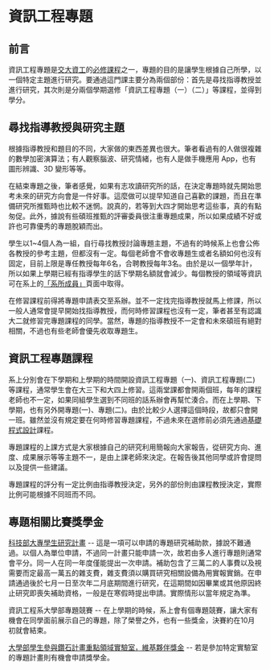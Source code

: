 # 資訊工程專題

## 前言

資訊工程專題是[交大資工](http://www.cs.nctu.edu.tw/)的[必修課程](http://www.cs.nctu.edu.tw/cswebsite/education/undergraduate/course#course_ruleu)之一，專題的目的是讓學生根據自己所學，以一個特定主題進行研究。要通過這門課主要分為兩個部份：首先是尋找指導教授並進行研究，其次則是分兩個學期選修「資訊工程專題（一）（二）」等課程，並得到學分。

## 尋找指導教授與研究主題

根據指導教授和題目的不同，大家做的東西差異也很大。筆者看過有的人做很複雜的數學加密演算法；有人觀察腦波、研究情緒，也有人是做手機應用 App，也有圖形辨識、3D 變形等等。

在結束專題之後，筆者感覺，如果有志攻讀研究所的話，在決定專題時就先開始思考未來的研究方向會是一件好事。這麼做可以提早知道自己喜歡的課題，而且在準備研究所推甄時也比較不迷惘。說真的，若等到大四才開始思考這些事，真的有點匆促。此外，據說有些碩班推甄的評審委員很注重專題成果，所以如果成績不好或許也可靠優秀的專題脫穎而出。

學生以1~4個人為一組，自行尋找教授討論專題主題，不過有的時候系上也會公佈各教授的參考主題，但都沒有一定。每個老師會不會收專題生或者名額如何也沒有固定，目前上限是專任教授每年6名，合聘教授每年3名。由於是以一個學年計，所以如果上學期已經有指導學生的話下學期名額就會減少。每個教授的領域等資訊可在系上的[「系所成員」](http://www.cs.nctu.edu.tw/cswebsite/members)頁面中取得。

在修習課程前得將專題申請表交至系辦。並不一定找完指導教授就馬上修課，所以一般人通常會提早開始找指導教授，而何時修習課程也沒有一定，筆者甚至有認識大二就修習完專題課程的同學。當然，專題的指導教授不一定會和未來碩班有絕對相關，不過也有些老師會優先收取專題生。

## 資訊工程專題課程

系上分別會在下學期和上學期的時間開設資訊工程專題（一)、資訊工程專題(二)等課程，通常學生會在大三下和大四上修習。這兩堂課都會開兩個班，每年的課程老師也不一定，如果同組學生選到不同班的話系辦會再幫忙湊合。而在上學期、下學期，也有另外開專題(一)、專題(二)。由於比較少人選擇這個時段，故都只會開一班。雖然並沒有規定要在何時修習專題課程，不過未來在選修前必須先通過[基礎程式設計](nctu-bpc.md)課程。

專題課程的上課方式是大家根據自己的研究利用簡報向大家報告，從研究方向、進度、成果展示等等主題不一，是由上課老師來決定。在報告後其他同學或許會提問以及提供一些建議。

專題課程的評分有一定比例由指導教授決定，另外的部份則由課程教授決定，實際比例可能根據不同班而不同。

## 專題相關比賽獎學金

[科技部大專學生研究計畫](http://www.most.gov.tw/lp.aspx?CtNode=343&CtUnit=488&BaseDSD=5&mp=1) -- 這是一項可以申請的專題研究補助款，據說不難通過。以個人為單位申請，不過同一計畫只能申請一次，故若由多人進行專題則通常會平分。同一人在同一年度僅能提出一次申請。補助包含了三萬二的人事費以及視需要而定最高一萬五的雜支費，雜支費須以購買研究相關設備為用實報實銷。在申請通過後於七月一日至次年二月底期間進行研究，在這期間如因畢業或其他原因終止研究即喪失補助資格，一般是在寒假時提出申請。實際情形以當年規定為準。

資訊工程系大學部專題競賽 -- 在上學期的時候，系上會有個專題競賽，讓大家有機會在同學面前展示自己的專題，除了榮譽之外，也有一些獎金，決賽約在10月初就會結束。

[大學部學生參與鑽石計畫重點領域實驗室，維基夥伴獎金](http://diamondprj.nctu.edu.tw/) -- 若是參加特定實驗室的專題計畫則有機會申請獎學金。

